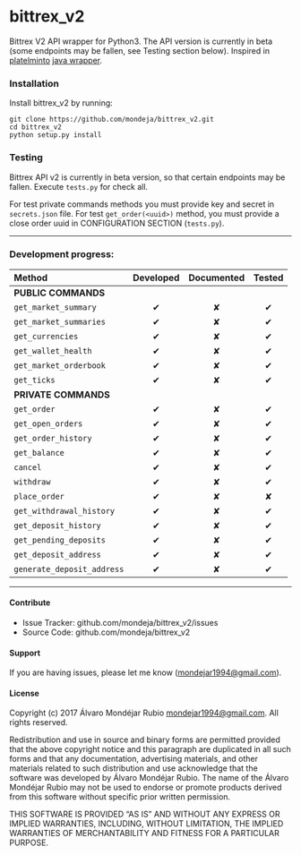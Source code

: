 <h1>bittrex_v2</h1>

Bittrex V2 API wrapper for Python3. The API version is currently in beta (some endpoints may be fallen, see Testing section below). Inspired in [platelminto](https://github.com/platelminto) [java wrapper](https://github.com/platelminto/java-bittrex-2).

### Installation

Install bittrex_v2 by running:

    git clone https://github.com/mondeja/bittrex_v2.git
    cd bittrex_v2
    python setup.py install

### Testing
Bittrex API v2 is currently in beta version, so that certain endpoints may be fallen. Execute `tests.py` for check all. 

For test private commands methods you must provide key and secret in `secrets.json` file. For test `get_order(<uuid>)` method, you must provide a close order uuid in CONFIGURATION SECTION (`tests.py`).

________________________________

### Development progress:

|**Method**|**Developed**|**Documented**|**Tested**|
|:-------------------------|:-:|:-:|:-:|
|**PUBLIC COMMANDS**                   |
|`get_market_summary`      | ✔ | ✘ | ✔ |
|`get_market_summaries`    | ✔ | ✘ | ✔ |
|`get_currencies`          | ✔ | ✘ | ✔ |
|`get_wallet_health`       | ✔ | ✘ | ✔ |
|`get_market_orderbook`    | ✔ | ✘ | ✔ |
|`get_ticks`               | ✔ | ✘ | ✔ |
|**PRIVATE COMMANDS**                  |
|`get_order`               | ✔ | ✘ | ✔ |
|`get_open_orders`         | ✔ | ✘ | ✔ |
|`get_order_history`       | ✔ | ✘ | ✔ |
|`get_balance`             | ✔ | ✘ | ✔ |
|`cancel`                  | ✔ | ✘ | ✔ |
|`withdraw`                | ✔ | ✘ | ✔ |
|`place_order`             | ✔ | ✘ | ✘ |
|`get_withdrawal_history`  | ✔ | ✘ | ✔ |
|`get_deposit_history`     | ✔ | ✘ | ✔ |
|`get_pending_deposits`    | ✔ | ✘ | ✔ |
|`get_deposit_address`     | ✔ | ✘ | ✔ |
|`generate_deposit_address`| ✔ | ✘ | ✔ |

____________________________________

#### Contribute

- Issue Tracker: github.com/mondeja/bittrex_v2/issues
- Source Code: github.com/mondeja/bittrex_v2

#### Support

If you are having issues, please let me know (mondejar1994@gmail.com).

#### License

Copyright (c) 2017 Álvaro Mondéjar Rubio <mondejar1994@gmail.com>.
All rights reserved.

Redistribution and use in source and binary forms are permitted
provided that the above copyright notice and this paragraph are
duplicated in all such forms and that any documentation, advertising
materials, and other materials related to such distribution and use
acknowledge that the software was developed by Álvaro Mondéjar Rubio. The
name of the Álvaro Mondéjar Rubio may not be used to endorse or promote
products derived from this software without specific prior written
permission.

THIS SOFTWARE IS PROVIDED “AS IS” AND WITHOUT ANY EXPRESS OR IMPLIED
WARRANTIES, INCLUDING, WITHOUT LIMITATION, THE IMPLIED WARRANTIES OF
MERCHANTABILITY AND FITNESS FOR A PARTICULAR PURPOSE.


